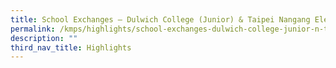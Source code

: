 ```yaml
---
title: School Exchanges – Dulwich College (Junior) & Taipei Nangang Elementary
permalink: /kmps/highlights/school-exchanges-dulwich-college-junior-n-taipei-nangang-elementary/
description: ""
third_nav_title: Highlights
---
```

